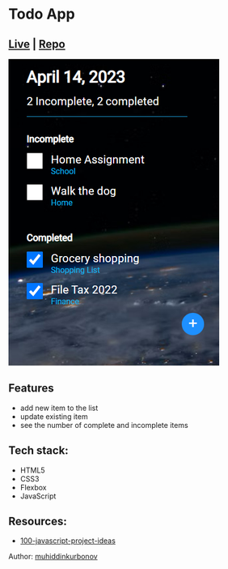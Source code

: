 # Todo App

## [Live](https://muhiddinkurbonov.github.io/todo-app/) | [Repo](https://github.com/muhiddinkurbonov/todo-app)

![Screenshot](https://github.com/muhiddinkurbonov/todo-app/blob/main/todo.png)

## Features
- add new item to the list
- update existing item
- see the number of complete and incomplete items

## Tech stack:
- HTML5
- CSS3
- Flexbox
- JavaScript

## Resources:
- [100-javascript-project-ideas](https://webtips.dev/100-javascript-project-ideas)

Author: [muhiddinkurbonov](https://github.com/muhiddinkurbonov)
